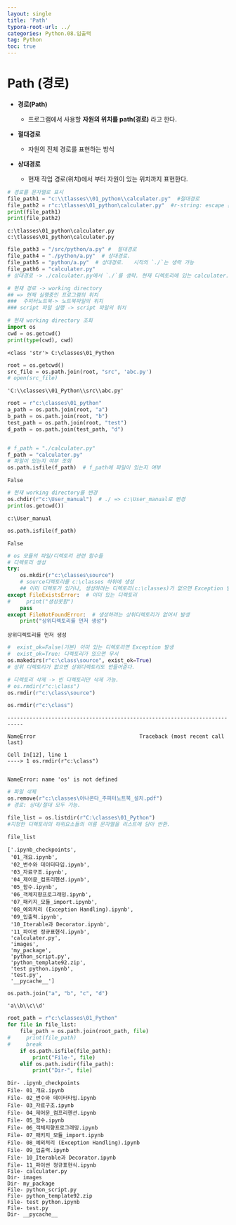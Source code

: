 ```yaml
---
layout: single
title: 'Path'
typora-root-url: ../
categories: Python.08.입출력
tag: Python
toc: true
---
```


# Path (경로)

- **경로(Path)**
    - 프로그램에서 사용할 **자원의 위치를 path(경로)** 라고 한다.
    
- **절대경로**
    - 자원의 전체 경로를 표현하는 방식
- **상대경로**
    - 현재 작업 경로(위치)에서 부터 자원이 있는 위치까지 표현한다.


```python
# 경로를 문자열로 표시
file_path1 = "c:\\tlasses\\01_python\\calculater.py"  #절대경로
file_path2 = r"c:\tlasses\01_python\calculater.py"  #r-string: escape 문자 처리를 안함.
print(file_path1)
print(file_path2)
```

    c:\tlasses\01_python\calculater.py
    c:\tlasses\01_python\calculater.py



```python
file_path3 = "/src/python/a.py" #  절대경로
file_path4 = "./python/a.py"  # 상대경로. 
file_path5 = "python/a.py"  # 상대경로.   시작의 `./`는 생략 가능
file_path6 = "calculater.py" 
# 상대경로 -> ./calculater.py에서 `./`를 생략. 현재 디렉토리에 있는 calculater.py
```


```python
# 현재 경로 -> working directory
## => 현재 실행중인 프로그램의 위치
###  주피터노트북-> 노트북파일의 위치
### script 파일 실행 -> script 파일의 위치
```


```python
# 현재 working directory 조회
import os
cwd = os.getcwd()
print(type(cwd), cwd)
```

    <class 'str'> C:\classes\01_Python



```python
root = os.getcwd()
src_file = os.path.join(root, "src", 'abc.py')
# open(src_file)
```




    'C:\\classes\\01_Python\\src\\abc.py'




```python
root = r"c:\classes\01_python"
a_path = os.path.join(root, "a")
b_path = os.path.join(root, "b")
test_path = os.path.join(root, "test")
d_path = os.path.join(test_path, "d")
```


```python

```


```python
# f_path = "./calculater.py"
f_path = "calculater.py"
# 파일이 있는지 여부 조회
os.path.isfile(f_path)  # f_path에 파일이 있는지 여부
```




    False




```python
# 현재 working directory를 변경
os.chdir(r"c:\User_manual")  # ./ => c:\User_manual로 변경
print(os.getcwd())
```

    c:\User_manual



```python
os.path.isfile(f_path)
```




    False




```python
# os 모듈의 파일/디렉토리 관련 함수들
# 디렉토리 생성
try:
    os.mkdir(r"c:\classes\source") 
    # source디렉토리를 c:\classes 하위에 생성
    ## 이미 디렉토가 있거나, 생성하려는 디렉토리(c:\classes)가 없으면 Exception 발생.
except FileExistsError:  # 이미 있는 디렉토리
#     print("생성못함")
    pass
except FileNotFoundError:  # 생성하려는 상위디렉토리가 없어서 발생
    print("상위디렉토리를 먼저 생성")
```

    상위디렉토리를 먼저 생성



```python
#  exist_ok=False(기본) 이미 있는 디렉토리면 Exception 발생
#  exist_ok=True: 디렉토리가 있으면 무시
os.makedirs(r"c:\class\source", exist_ok=True)
# 상위 디렉토리가 없으면 상위디렉토리도 만들어준다.
```


```python
# 디렉토리 삭제 -> 빈 디렉토리만 삭제 가능.
# os.rmdir(r"c:\class")
os.rmdir(r"c:\class\source")
```


```python
os.rmdir(r"c:\class")
```


    ---------------------------------------------------------------------------
    
    NameError                                 Traceback (most recent call last)
    
    Cell In[12], line 1
    ----> 1 os.rmdir(r"c:\class")


    NameError: name 'os' is not defined



```python
# 파일 삭제
os.remove(r"c:\classes\아나콘다_주피터노트북_설치.pdf")
# 경로: 상대/절대 모두 가능.
```


```python
file_list = os.listdir(r"C:\classes\01_Python") 
#지정한 디렉토리의 하위요소들의 이름 문자열을 리스트에 담아 반환.
```


```python
file_list
```




    ['.ipynb_checkpoints',
     '01_개요.ipynb',
     '02_변수와 데이터타입.ipynb',
     '03_자료구조.ipynb',
     '04_제어문_컴프리헨션.ipynb',
     '05_함수.ipynb',
     '06_객체지향프로그래밍.ipynb',
     '07_패키지_모듈_import.ipynb',
     '08_예외처리 (Exception Handling).ipynb',
     '09_입출력.ipynb',
     '10_Iterable과 Decorator.ipynb',
     '11_파이썬 정규표현식.ipynb',
     'calculater.py',
     'images',
     'my_package',
     'python_script.py',
     'python_template92.zip',
     'test python.ipynb',
     'test.py',
     '__pycache__']




```python
os.path.join("a", "b", "c", "d")
```




    'a\\b\\c\\d'




```python
root_path = r"c:\classes\01_Python"
for file in file_list:
    file_path = os.path.join(root_path, file)
#     print(file_path)
#     break
    if os.path.isfile(file_path):
        print("File-", file)
    elif os.path.isdir(file_path):
        print("Dir-", file)
```

    Dir- .ipynb_checkpoints
    File- 01_개요.ipynb
    File- 02_변수와 데이터타입.ipynb
    File- 03_자료구조.ipynb
    File- 04_제어문_컴프리헨션.ipynb
    File- 05_함수.ipynb
    File- 06_객체지향프로그래밍.ipynb
    File- 07_패키지_모듈_import.ipynb
    File- 08_예외처리 (Exception Handling).ipynb
    File- 09_입출력.ipynb
    File- 10_Iterable과 Decorator.ipynb
    File- 11_파이썬 정규표현식.ipynb
    File- calculater.py
    Dir- images
    Dir- my_package
    File- python_script.py
    File- python_template92.zip
    File- test python.ipynb
    File- test.py
    Dir- __pycache__
